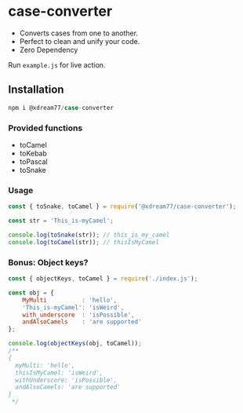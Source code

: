 # case-converter

- Converts cases from one to another. 
- Perfect to clean and unify your code. 
- Zero Dependency

Run `example.js` for live action.

## Installation
```Javascript
npm i @xdream77/case-converter
```

### Provided functions

- toCamel
- toKebab
- toPascal
- toSnake

### Usage
```Javascript
const { toSnake, toCamel } = require('@xdream77/case-converter');

const str = 'This_is-myCamel';

console.log(toSnake(str)); // this_is_my_camel
console.log(toCamel(str)); // thisIsMyCamel

```

### Bonus: Object keys?
```Javascript
const { objectKeys, toCamel } = require('./index.js');

const obj = {
    MyMulti          : 'hello',
    'This_is-myCamel': 'isWeird',
    with_underscore  : 'isPossible',
    andAlsoCamels    : 'are supported'
};

console.log(objectKeys(obj, toCamel));
/**
{
  myMulti: 'hello',
  thisIsMyCamel: 'isWeird',
  withUnderscore: 'isPossible',
  andAlsoCamels: 'are supported'
}
 */
```
